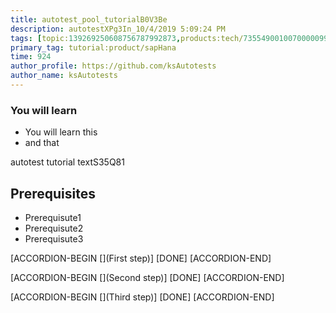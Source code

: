 ```yaml
---
title: autotest_pool_tutorialB0V3Be
description: autotestXPg3In_10/4/2019 5:09:24 PM
tags: [topic:139269250608756787992873,products:tech/73554900100700000996,tutorial:experience/advanced]
primary_tag: tutorial:product/sapHana
time: 924
author_profile: https://github.com/ksAutotests
author_name: ksAutotests
---
```

### You will learn
- You will learn this
- and that

autotest tutorial textS35Q81

## Prerequisites
- Prerequisute1
- Prerequisute2
- Prerequisute3

[ACCORDION-BEGIN [](First step)]
[DONE]
[ACCORDION-END]

[ACCORDION-BEGIN [](Second step)]
[DONE]
[ACCORDION-END]

[ACCORDION-BEGIN [](Third step)]
[DONE]
[ACCORDION-END]

